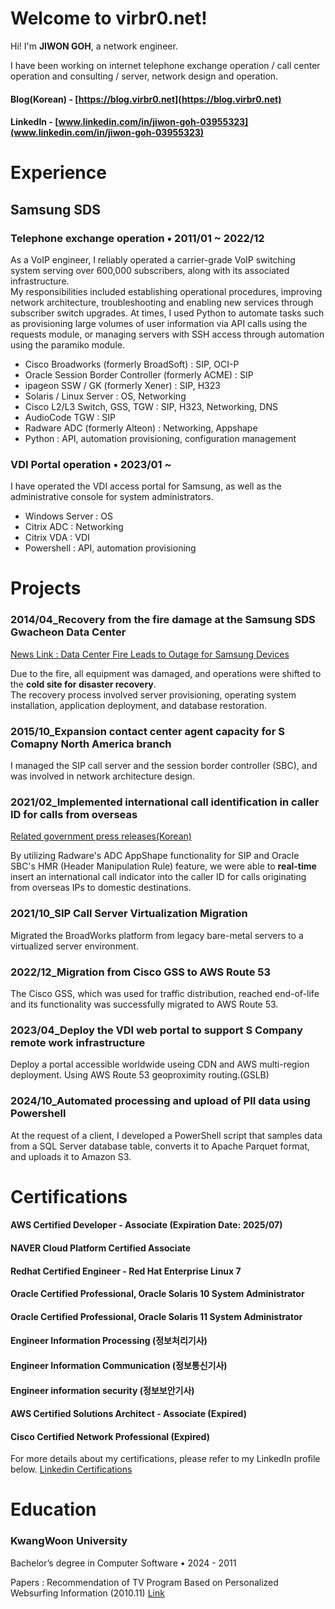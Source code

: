 # Welcome to virbr0.net!

Hi! I'm **JIWON GOH**, a network engineer.

I have been working on internet telephone exchange operation / call center operation and consulting / server, network design and operation.



#### Blog(Korean) - [https://blog.virbr0.net](https://blog.virbr0.net)
#### LinkedIn - [www.linkedin.com/in/jiwon-goh-03955323](www.linkedin.com/in/jiwon-goh-03955323)

# Experience

## Samsung SDS
### Telephone exchange operation  • 2011/01 ~ 2022/12

As a VoIP engineer, I reliably operated a carrier-grade VoIP switching system serving over 600,000 subscribers, along with its associated infrastructure.  
My responsibilities included establishing operational procedures, improving network architecture, troubleshooting and enabling new services through subscriber switch upgrades.
At times, I used Python to automate tasks such as provisioning large volumes of user information via API calls using the requests module, or managing servers with SSH access through automation using the paramiko module.

- Cisco Broadworks (formerly BroadSoft) : SIP, OCI-P
- Oracle Session Border Controller (formerly ACME) : SIP
- ipageon SSW / GK (formerly Xener) : SIP, H323
- Solaris / Linux Server : OS, Networking
- Cisco L2/L3 Switch, GSS, TGW : SIP, H323, Networking, DNS
- AudioCode TGW : SIP
- Radware ADC (formerly Alteon) : Networking, Appshape
- Python : API, automation provisioning, configuration management

### VDI Portal operation  • 2023/01 ~ 

I have operated the VDI access portal for Samsung, as well as the administrative console for system administrators.

- Windows Server : OS
- Citrix ADC : Networking
- Citrix VDA : VDI
- Powershell : API, automation provisioning

# Projects

### 2014/04_Recovery from the fire damage at the Samsung SDS Gwacheon Data Center
[News Link : Data Center Fire Leads to Outage for Samsung Devices](https://www.datacenterknowledge.com/outages/data-center-fire-leads-to-outage-for-samsung-devices)

Due to the fire, all equipment was damaged, and operations were shifted to the **cold site for disaster recovery**.  
The recovery process involved server provisioning, operating system installation, application deployment, and database restoration.

### 2015/10_Expansion contact center agent capacity for S Comapny  North America branch 

I managed the SIP call server and the session border controller (SBC), and was involved in network architecture design.

### 2021/02_Implemented international call identification in caller ID for calls from overseas
[Related government press releases(Korean)](https://www.msit.go.kr/bbs/view.do?sCode=user&mId=113&mPid=112&pageIndex=1&bbsSeqNo=94&nttSeqNo=3179884&searchOpt=ALL&searchTxt=%EB%B3%B4%EC%9D%B4%EC%8A%A4)

By utilizing Radware's ADC AppShape functionality for SIP and Oracle SBC's HMR (Header Manipulation Rule) feature, we were able to **real-time** insert an international call indicator into the caller ID for calls originating from overseas IPs to domestic destinations.

### 2021/10_SIP Call Server Virtualization Migration

Migrated the BroadWorks platform from legacy bare-metal servers to a virtualized server environment.

### 2022/12_Migration from Cisco GSS to AWS Route 53

The Cisco GSS, which was used for traffic distribution, reached end-of-life and its functionality was successfully migrated to AWS Route 53.

### 2023/04_Deploy the VDI web portal to support S Company remote work infrastructure

Deploy a portal accessible worldwide useing CDN and AWS multi-region deployment. Using AWS Route 53 geoproximity routing.(GSLB)

### 2024/10_Automated processing and upload of PII data using Powershell

At the request of a client, I developed a PowerShell script that samples data from a SQL Server database table, converts it to Apache Parquet format, and uploads it to Amazon S3.

# Certifications

#### AWS Certified Developer - Associate (Expiration Date: 2025/07) 
#### NAVER Cloud Platform Certified Associate
#### Redhat Certified Engineer - Red Hat Enterprise Linux 7
#### Oracle Certified Professional, Oracle Solaris 10 System Administrator
#### Oracle Certified Professional, Oracle Solaris 11 System Administrator
#### Engineer Information Processing (정보처리기사)
#### Engineer Information Communication (정보통신기사)
#### Engineer information security (정보보안기사)
#### AWS Certified Solutions Architect - Associate (Expired)
#### Cisco Certified Network Professional (Expired)

For more details about my certifications, please refer to my LinkedIn profile below.
[Linkedin Certifications](https://www.linkedin.com/in/jiwon-goh-03955323/details/certifications/)

# Education

### KwangWoon University 
Bachelor’s degree in Computer Software • 2024 - 2011

Papers : Recommendation of TV Program Based on Personalized Websurfing Information (2010.11) [Link](https://www.dbpia.co.kr/journal/articleDetail?nodeId=NODE01548277)
